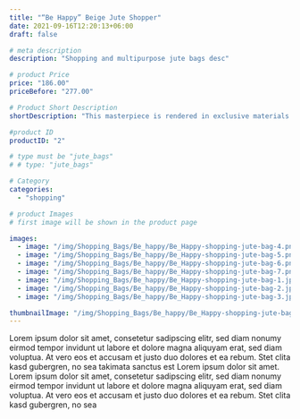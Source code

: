 ```yaml
---
title: "“Be Happy” Beige Jute Shopper"
date: 2021-09-16T12:20:13+06:00
draft: false

# meta description
description: "Shopping and multipurpose jute bags desc"

# product Price
price: "186.00"
priceBefore: "277.00"

# Product Short Description
shortDescription: "This masterpiece is rendered in exclusive materials to portray graceful finesse with its refined look, bold fonts, and solid-colored handles - BE HAPPY!"

#product ID
productID: "2"

# type must be "jute_bags"
# # type: "jute_bags"

# Category
categories:
  - "shopping"

# product Images
# first image will be shown in the product page

images:
  - image: "/img/Shopping_Bags/Be_happy/Be_Happy-shopping-jute-bag-4.png"
  - image: "/img/Shopping_Bags/Be_happy/Be_Happy-shopping-jute-bag-5.png"
  - image: "/img/Shopping_Bags/Be_happy/Be_Happy-shopping-jute-bag-6.png"
  - image: "/img/Shopping_Bags/Be_happy/Be_Happy-shopping-jute-bag-7.png"
  - image: "/img/Shopping_Bags/Be_happy/Be_Happy-shopping-jute-bag-1.jpg"
  - image: "/img/Shopping_Bags/Be_happy/Be_Happy-shopping-jute-bag-2.jpg"
  - image: "/img/Shopping_Bags/Be_happy/Be_Happy-shopping-jute-bag-3.jpg"

thumbnailImage: "/img/Shopping_Bags/Be_happy/Be_Happy-shopping-jute-bag-4.png"
---
```


Lorem ipsum dolor sit amet, consetetur sadipscing elitr, sed diam nonumy eirmod tempor invidunt ut labore et dolore magna aliquyam erat, sed diam voluptua. At vero eos et accusam et justo duo dolores et ea rebum. Stet clita kasd gubergren, no sea takimata sanctus est Lorem ipsum dolor sit amet. Lorem ipsum dolor sit amet, consetetur sadipscing elitr, sed diam nonumy eirmod tempor invidunt ut labore et dolore magna aliquyam erat, sed diam voluptua. At vero eos et accusam et justo duo dolores et ea rebum. Stet clita kasd gubergren, no sea
